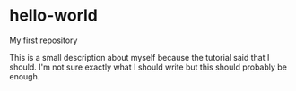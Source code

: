 # hello-world
My first repository

This is a small description about myself because the tutorial said that I should.
I'm not sure exactly what I should write but this should probably be enough.

